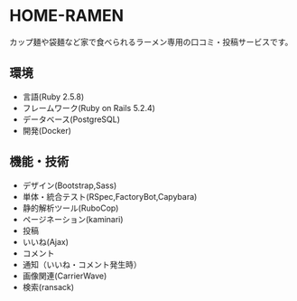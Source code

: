 # HOME-RAMEN
カップ麺や袋麺など家で食べられるラーメン専用の口コミ・投稿サービスです。

## 環境
* 言語(Ruby 2.5.8)
* フレームワーク(Ruby on Rails 5.2.4)
* データベース(PostgreSQL)
* 開発(Docker)

## 機能・技術
* デザイン(Bootstrap,Sass)
* 単体・統合テスト(RSpec,FactoryBot,Capybara)
* 静的解析ツール(RuboCop)
* ページネーション(kaminari)
* 投稿
* いいね(Ajax)
* コメント
* 通知（いいね・コメント発生時）
* 画像関連(CarrierWave)
* 検索(ransack)


